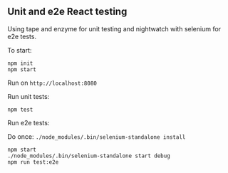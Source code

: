 ## Unit and e2e React testing
 
 Using tape and enzyme for unit testing and nightwatch with selenium for e2e tests.
 
 To start:
 ```
 npm init
 npm start
 ```
 
 Run on `http://localhost:8080`
 
 Run unit tests:
 
 ```
 npm test
 ```
 
 Run e2e tests:
 
 Do once: `./node_modules/.bin/selenium-standalone install`
 
 ```
 npm start
 ./node_modules/.bin/selenium-standalone start debug
 npm run test:e2e
 ```